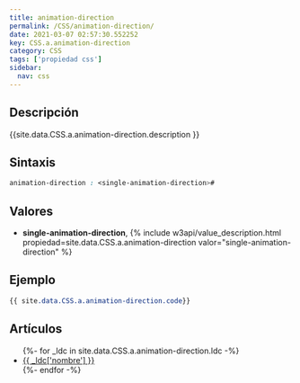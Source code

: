 ```yaml
---
title: animation-direction
permalink: /CSS/animation-direction/
date: 2021-03-07 02:57:30.552252
key: CSS.a.animation-direction
category: CSS
tags: ['propiedad css']
sidebar: 
  nav: css
---
```


## Descripción
{{site.data.CSS.a.animation-direction.description }}

## Sintaxis
~~~css
animation-direction : <single-animation-direction>#
~~~

## Valores
* **single-animation-direction**,  {% include w3api/value_description.html propiedad=site.data.CSS.a.animation-direction valor="single-animation-direction" %}

## Ejemplo
~~~css
{{ site.data.CSS.a.animation-direction.code}}
~~~

## Artículos
<ul>
{%- for _ldc in site.data.CSS.a.animation-direction.ldc -%}
   <li>
       <a href="{{_ldc['url'] }}">{{ _ldc['nombre'] }}</a>
   </li>
{%- endfor -%}
</ul>
